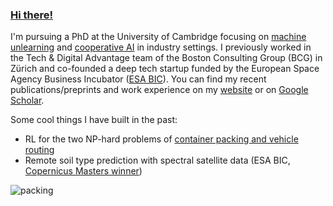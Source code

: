 ### [Hi there!](https://www.linkedin.com/in/schoepfstefan/)

I'm pursuing a PhD at the University of Cambridge focusing on [machine unlearning](https://arxiv.org/abs/2308.07707) and [cooperative AI](https://arxiv.org/abs/2309.04785) in industry settings. I previously worked in the Tech & Digital Advantage team of the Boston Consulting Group (BCG) in Zürich and co-founded a deep tech startup funded by the European Space Agency Business Incubator ([ESA BIC](https://commercialisation.esa.int/startups/audili-og/)).
You can find my recent publications/preprints and work experience on my [website](https://if-loops.github.io/) or on [Google Scholar](https://scholar.google.com/citations?hl=en&view_op=list_works&gmla=AMpAcmSaKaW0snOIpdKgQrC5kmuZJq7s2PKQi-A3BCJrSnTSLFb7QjmonS9IP91m64vXgXfBFcc0-MKYV78R3_jmTrb-&user=GTvLmf0AAAAJ&inst=6810896796868835251).


Some cool things I have built in the past:

- RL for the two NP-hard problems of [container packing and vehicle routing](https://arxiv.org/abs/2307.12136)
- Remote soil type prediction with spectral satellite data (ESA BIC, [Copernicus Masters winner](https://copernicus-masters.com/winner/audili-remote-soil-analysis/))
  
![packing](https://github.com/if-loops/if-loops/assets/47212405/15fbd79a-4a97-4113-a598-0bd7155541c2)

